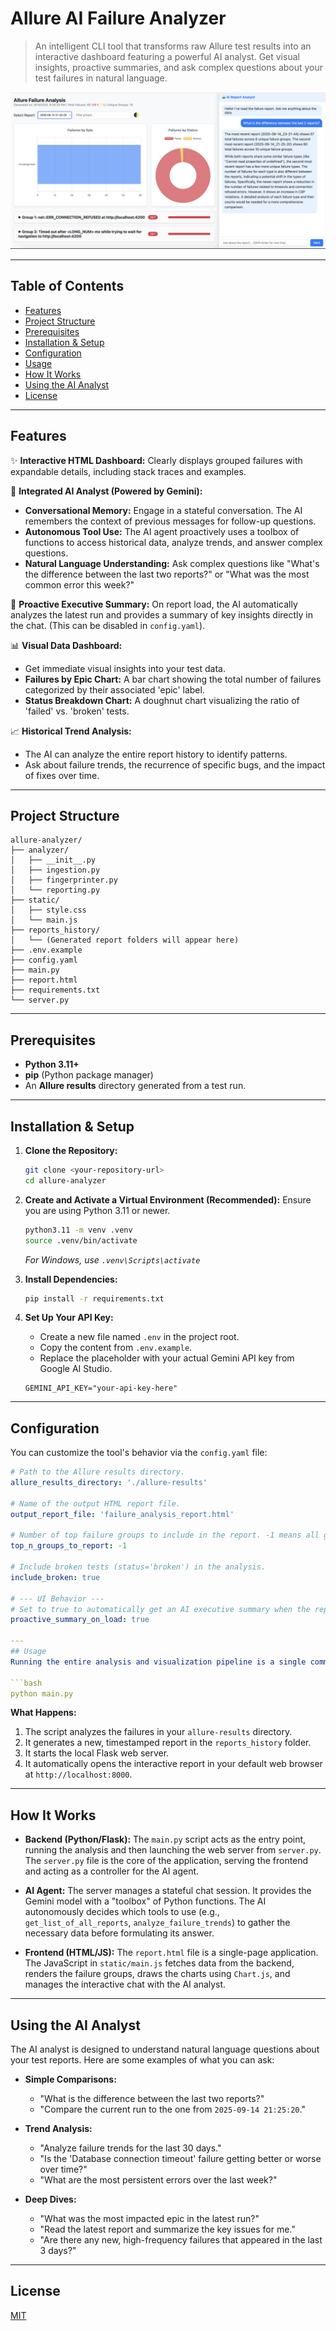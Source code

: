 # Allure AI Failure Analyzer

> An intelligent CLI tool that transforms raw Allure test results into an interactive dashboard featuring a powerful AI analyst. Get visual insights, proactive summaries, and ask complex questions about your test failures in natural language.

![screenshot](image-1.png)

---
## Table of Contents
- [Features](#features)
- [Project Structure](#project-structure)
- [Prerequisites](#prerequisites)
- [Installation & Setup](#installation--setup)
- [Configuration](#configuration)
- [Usage](#usage)
- [How It Works](#how-it-works)
- [Using the AI Analyst](#using-the-ai-analyst)
- [License](#license)

---
## Features

✨ **Interactive HTML Dashboard:** Clearly displays grouped failures with expandable details, including stack traces and examples.

🤖 **Integrated AI Analyst (Powered by Gemini):**
- **Conversational Memory:** Engage in a stateful conversation. The AI remembers the context of previous messages for follow-up questions.
- **Autonomous Tool Use:** The AI agent proactively uses a toolbox of functions to access historical data, analyze trends, and answer complex questions.
- **Natural Language Understanding:** Ask complex questions like "What's the difference between the last two reports?" or "What was the most common error this week?"

🚀 **Proactive Executive Summary:** On report load, the AI automatically analyzes the latest run and provides a summary of key insights directly in the chat. (This can be disabled in `config.yaml`).

📊 **Visual Data Dashboard:**
- Get immediate visual insights into your test data.
- **Failures by Epic Chart:** A bar chart showing the total number of failures categorized by their associated 'epic' label.
- **Status Breakdown Chart:** A doughnut chart visualizing the ratio of 'failed' vs. 'broken' tests.

📈 **Historical Trend Analysis:**
- The AI can analyze the entire report history to identify patterns.
- Ask about failure trends, the recurrence of specific bugs, and the impact of fixes over time.

---
## Project Structure

```text
allure-analyzer/
├── analyzer/
│   ├── __init__.py
│   ├── ingestion.py
│   ├── fingerprinter.py
│   └── reporting.py
├── static/
│   ├── style.css
│   └── main.js
├── reports_history/
│   └── (Generated report folders will appear here)
├── .env.example
├── config.yaml
├── main.py
├── report.html
├── requirements.txt
└── server.py 
```

---
## Prerequisites
- **Python 3.11+**
- **pip** (Python package manager)
- An **Allure results** directory generated from a test run.

---
## Installation & Setup

1.  **Clone the Repository:**
    ```bash
    git clone <your-repository-url>
    cd allure-analyzer
    ```

2.  **Create and Activate a Virtual Environment (Recommended):**
    Ensure you are using Python 3.11 or newer.
    ```bash
    python3.11 -m venv .venv
    source .venv/bin/activate
    ```
    *For Windows, use `.venv\Scripts\activate`*

3.  **Install Dependencies:**
    ```bash
    pip install -r requirements.txt
    ```

4.  **Set Up Your API Key:**
    - Create a new file named `.env` in the project root.
    - Copy the content from `.env.example`.
    - Replace the placeholder with your actual Gemini API key from Google AI Studio.
    ```
    GEMINI_API_KEY="your-api-key-here"
    ```

---
## Configuration
You can customize the tool's behavior via the `config.yaml` file:

```yaml
# Path to the Allure results directory.
allure_results_directory: './allure-results'

# Name of the output HTML report file.
output_report_file: 'failure_analysis_report.html'

# Number of top failure groups to include in the report. -1 means all groups.
top_n_groups_to_report: -1

# Include broken tests (status='broken') in the analysis.
include_broken: true

# --- UI Behavior ---
# Set to true to automatically get an AI executive summary when the report loads.
proactive_summary_on_load: true

---
## Usage
Running the entire analysis and visualization pipeline is a single command:

```bash
python main.py
```

**What Happens:**
1.  The script analyzes the failures in your `allure-results` directory.
2.  It generates a new, timestamped report in the `reports_history` folder.
3.  It starts the local Flask web server.
4.  It automatically opens the interactive report in your default web browser at `http://localhost:8000`.

---
## How It Works

- **Backend (Python/Flask):** The `main.py` script acts as the entry point, running the analysis and then launching the web server from `server.py`. The `server.py` file is the core of the application, serving the frontend and acting as a controller for the AI agent.

- **AI Agent:** The server manages a stateful chat session. It provides the Gemini model with a "toolbox" of Python functions. The AI autonomously decides which tools to use (e.g., `get_list_of_all_reports`, `analyze_failure_trends`) to gather the necessary data before formulating its answer.

- **Frontend (HTML/JS):** The `report.html` file is a single-page application. The JavaScript in `static/main.js` fetches data from the backend, renders the failure groups, draws the charts using `Chart.js`, and manages the interactive chat with the AI analyst.

---
## Using the AI Analyst
The AI analyst is designed to understand natural language questions about your test reports. Here are some examples of what you can ask:

- **Simple Comparisons:**
  - "What is the difference between the last two reports?"
  - "Compare the current run to the one from `2025-09-14 21:25:20`."

- **Trend Analysis:**
  - "Analyze failure trends for the last 30 days."
  - "Is the 'Database connection timeout' failure getting better or worse over time?"
  - "What are the most persistent errors over the last week?"

- **Deep Dives:**
  - "What was the most impacted epic in the latest run?"
  - "Read the latest report and summarize the key issues for me."
  - "Are there any new, high-frequency failures that appeared in the last 3 days?"

---
## License
[MIT](LICENSE)